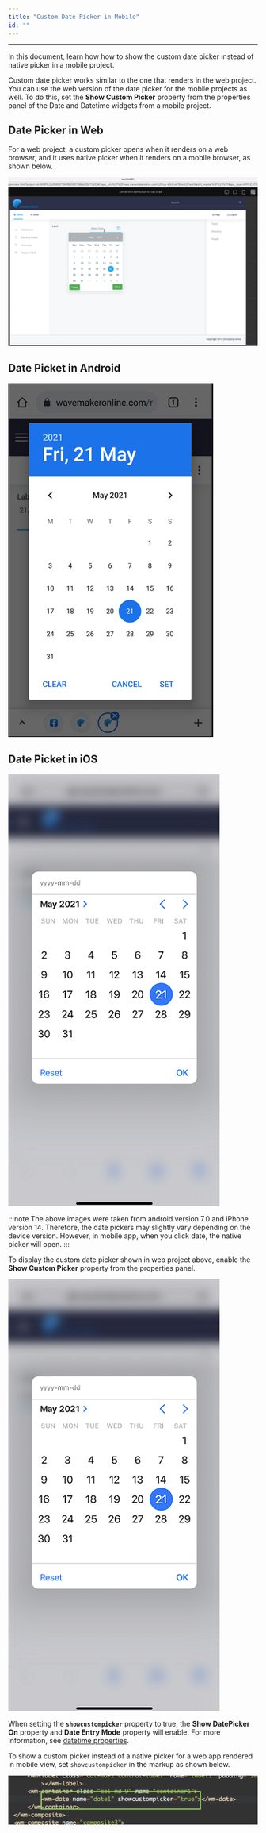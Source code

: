 ```yaml
---
title: "Custom Date Picker in Mobile"
id: ""
---
```

---

In this document, learn how how to show the custom date picker instead of native picker in a mobile project. 

Custom date picker works similar to the one that renders in the web project. You can use the web version of the date picker for the mobile projects as well. To do this, set the **Show Custom Picker** property from the properties panel of the Date and Datetime widgets from a mobile project.

## Date Picker in Web

For a web project, a custom picker opens when it renders on a web browser, and it uses native picker when it renders on a mobile browser, as shown below.


[![web custom picker](/learn/assets/webpicker.png)](/learn/assets/webpicker.png)

## Date Picket in Android

[![mobile native picker](/learn/assets/androidpicker.png)](/learn/assets/androidpicker.png)

## Date Picket in iOS

[![mobile native picker](/learn/assets/iospicker.png)](/learn/assets/iospicker.png)

:::note
The above images were taken from android version 7.0 and iPhone version 14. Therefore, the date pickers may slightly vary depending on the device version. However, in mobile app, when you click date, the native picker will open.
:::

To display the custom date picker shown in web project above, enable the **Show Custom Picker** property from the properties panel.

[![showcustompicker_prop](/learn/assets/iospicker.png)](/learn/assets/iospicker.png)

When setting the **`showcustompicker`** property to true, the **Show DatePicker On** property and **Date Entry Mode** property will enable. For more information, see [datetime properties](/learn/app-development/widgets/form-widgets/date-time-datetime).

<!--- Picture output view of showing custom picker instead of native. --->

To show a custom picker instead of a native picker for a web app rendered in mobile view, set `showcustompicker` in the markup as shown below.

[![output](/learn/assets/code_showcustompicker.png)](/learn/assets/code_showcustompicker.png)







